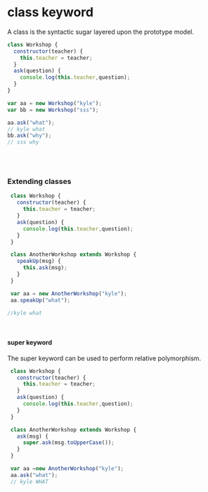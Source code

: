 # class keyword
A class is the syntactic sugar layered upon the prototype model.

```javascript
class Workshop {
  constructor(teacher) {
    this.teacher = teacher;
  }
  ask(question) {
    console.log(this.teacher,question);
  }
}

var aa = new Workshop("kyle");
var bb = new Workshop("sss");

aa.ask("what");
// kyle what
bb.ask("why");
// sss why
```

</br></br>
### Extending classes
```javascript
 class Workshop {
   constructor(teacher) {
     this.teacher = teacher;
   }
   ask(question) {
     console.log(this.teacher,question);
   }
 }

 class AnotherWorkshop extends Workshop {
   speakUp(msg) {
     this.ask(msg);
   }
 }

 var aa = new AnotherWorkshop("kyle");
 aa.speakUp("what");

//kyle what
```
</br>

#### super keyword
The super keyword can be used to perform relative polymorphism.
```javascript
 class Workshop {
   constructor(teacher) {
     this.teacher = teacher;
   }
   ask(question) {
     console.log(this.teacher,question);
   }
 }

 class AnotherWorkshop extends Workshop {
   ask(msg) {
     super.ask(msg.toUpperCase());
   }
 }

 var aa =new AnotherWorkshop("kyle");
 aa.ask("what");
 // kyle WHAT 
 ```
